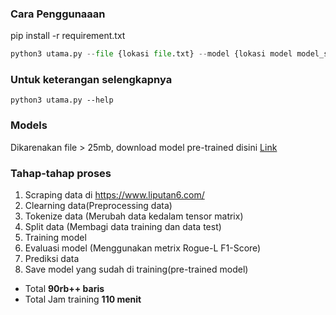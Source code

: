 ### Cara Penggunaaan

pip install -r requirement.txt
``` python
python3 utama.py --file {lokasi file.txt} --model {lokasi model model_summary_ind.h5}
```
### Untuk keterangan selengkapnya
```
python3 utama.py --help
```
### Models
Dikarenakan file > 25mb, download model pre-trained disini [Link](https://drive.google.com/drive/folders/1nMbqrzNenaCwjQUPqgtJqWPxbgbFAdYV)

### Tahap-tahap proses
1. Scraping data di https://www.liputan6.com/
2. Clearning data(Preprocessing data)
3. Tokenize data (Merubah data kedalam tensor matrix)
4. Split data (Membagi data training dan data test)
5. Training model
6. Evaluasi model (Menggunakan metrix Rogue-L F1-Score)
7. Prediksi data
8. Save model yang sudah di training(pre-trained model)

- Total **90rb++ baris**
- Total Jam training **110 menit**
